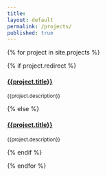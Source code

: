 ```yaml
---
title:
layout: default
permalink: /projects/
published: true
---
```



<div class="article-list">
  {% for project in site.projects %}

  {% if project.redirect %}
    <h4><a href="{{ project.redirect }}" target="_blank">{{project.title}}</a></h4>
    <small>{{project.description}}</small>

  {% else %}
    <h4><a href="{{ project.url | prepend: site.baseurl | prepend: site.url }}">{{project.title}}</a></h4>
    <small>{{project.description}}</small>

  {% endif %}

  {% endfor %}
</div>


